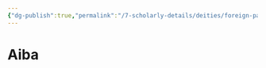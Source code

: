 ```yaml
---
{"dg-publish":true,"permalink":"/7-scholarly-details/deities/foreign-pantheons/the-sacred-dragons/aiba/"}
---
```


# Aiba
